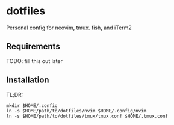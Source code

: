 # dotfiles
Personal config for neovim, tmux. fish, and iTerm2

## Requirements
TODO: fill this out later

## Installation

TL;DR:

```
mkdir $HOME/.config
ln -s $HOME/path/to/dotfiles/nvim $HOME/.config/nvim
ln -s $HOME/path/to/dotfiles/tmux/tmux.conf $HOME/.tmux.conf
```
